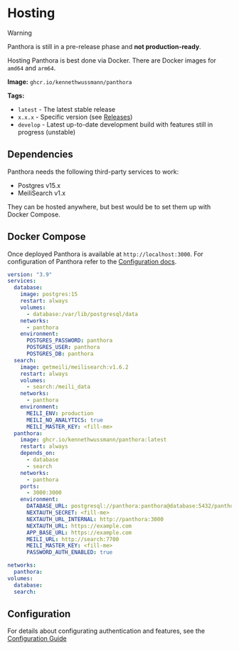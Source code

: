 # Hosting

> [!WARNING]  
> Panthora is still in a pre-release phase and **not production-ready**.

Hosting Panthora is best done via Docker. There are Docker images for `amd64` and `arm64`.

**Image:** `ghcr.io/kennethwussmann/panthora`

**Tags:**

- `latest` - The latest stable release
- `x.x.x` - Specific version (see [Releases](https://github.com/KennethWussmann/panthora/releases))
- `develop` - Latest up-to-date development build with features still in progress (unstable)

## Dependencies

Panthora needs the following third-party services to work:

- Postgres v15.x
- MeiliSearch v1.x

They can be hosted anywhere, but best would be to set them up with Docker Compose.

## Docker Compose

Once deployed Panthora is available at `http://localhost:3000`. For configuration of Panthora refer to the [Configuration docs](./configuration.md).

```YAML
version: "3.9"
services:
  database:
    image: postgres:15
    restart: always
    volumes:
      - database:/var/lib/postgresql/data
    networks:
      - panthora
    environment:
      POSTGRES_PASSWORD: panthora
      POSTGRES_USER: panthora
      POSTGRES_DB: panthora
  search:
    image: getmeili/meilisearch:v1.6.2
    restart: always
    volumes:
      - search:/meili_data
    networks:
      - panthora
    environment:
      MEILI_ENV: production
      MEILI_NO_ANALYTICS: true
      MEILI_MASTER_KEY: <fill-me>
  panthora:
    image: ghcr.io/kennethwussmann/panthora:latest
    restart: always
    depends_on:
      - database
      - search
    networks:
      - panthora
    ports:
      - 3000:3000
    environment:
      DATABASE_URL: postgresql://panthora:panthora@database:5432/panthora
      NEXTAUTH_SECRET: <fill-me>
      NEXTAUTH_URL_INTERNAL: http://panthora:3000
      NEXTAUTH_URL: https://example.com
      APP_BASE_URL: https://example.com
      MEILI_URL: http://search:7700
      MEILI_MASTER_KEY: <fill-me>
      PASSWORD_AUTH_ENABLED: true

networks:
  panthora:
volumes:
  database:
  search:
```

## Configuration

For details about configurating authentication and features, see the [Configuration Guide](./configuration.md)
